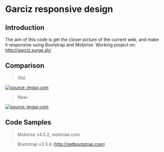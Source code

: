 # Garciz responsive design

## Introduction
The aim of this code is get the closer picture of the current web, and make it responsive using Bootstrap and Mobirise.
Working project on: http://garciz.surge.sh/

## Comparison
> Old:

<a href="https://imgur.com/T8rEb4B"><img src="https://i.imgur.com/T8rEb4B.png" title="source: imgur.com" /></a>

>New:

<a href="https://imgur.com/DC9qVsj"><img src="https://i.imgur.com/DC9qVsj.png" title="source: imgur.com" /></a>

## Code Samples

> Mobirise v4.5.2, mobirise.com

> Bootstrap v3.3.4 (http://getbootstrap.com)


